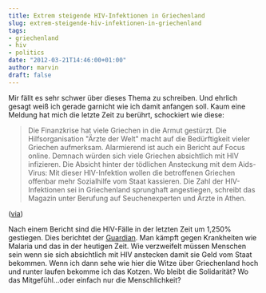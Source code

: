 ```yaml
---
title: Extrem steigende HIV-Infektionen in Griechenland
slug: extrem-steigende-hiv-infektionen-in-griechenland
tags:
- griechenland
- hiv
- politics
date: "2012-03-21T14:46:00+01:00"
author: marvin
draft: false
---
```

Mir fällt es sehr schwer über dieses Thema zu schreiben. Und ehrlich
gesagt weiß ich gerade garnicht wie ich damit anfangen soll. Kaum eine
Meldung hat mich die letzte Zeit zu berührt, schockiert wie diese:

> Die Finanzkrise hat viele Griechen in die Armut gestürzt. Die
> Hilfsorganisation "Ärzte der Welt" macht auf die Bedürftigkeit vieler
> Griechen aufmerksam. Alarmierend ist auch ein Bericht auf Focus
> online. Demnach würden sich viele Griechen absichtlich mit HIV
> infizieren. Die Absicht hinter der tödlichen Ansteckung mit dem
> Aids-Virus: Mit dieser HIV-Infektion wollen die betroffenen Griechen
> offenbar mehr Sozialhilfe vom Staat kassieren. Die Zahl der
> HIV-Infektionen sei in Griechenland sprunghaft angestiegen, schreibt
> das Magazin unter Berufung auf Seuchenexperten und Ärzte in Athen.

([via](http://www.augsburger-allgemeine.de/panorama/Verzweiflungstat-Viele-Griechen-stecken-sich-mit-HIV-an-id17712921.html))

Nach einem Bericht sind die HIV-Fälle in der letzten Zeit um 1,250%
gestiegen. Dies berichtet der
[Guardian](http://www.guardian.co.uk/world/blog/2012/mar/15/greece-breadline-hiv-malaria).
Man kämpft gegen Krankheiten wie Malaria und das in der heutigen Zeit.
Wie verzweifelt müssen Menschen sein wenn sie sich absichtlich mit HIV
anstecken damit sie Geld vom Staat bekommen. Wenn ich dann sehe wie hier
die Witze über Griechenland hoch und runter laufen bekomme ich das
Kotzen. Wo bleibt die Solidarität? Wo das Mitgefühl...oder einfach nur
die Menschlichkeit?